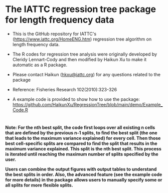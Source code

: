 # The IATTC regression tree package for length frequency data

-   This is the GitHub repository for IATTC's (<https://www.iattc.org/HomeENG.htm>) regression tree algorithm on length frequency data.

-   The R codes for regression tree analysis were originally developed by Cleridy Lennart-Cody and then modified by Haikun Xu to make it automatic as a R package.

-   Please contact Haikun ([hkxu\@iattc.org](mailto:hkxu@iattc.org)) for any questions related to the package

-   Reference: Fisheries Research 102(2010):323-326

-   A example code is provided to show how to use the package: <https://github.com/HaikunXu/RegressionTree/blob/main/demo/Example_Code.R>

# 

**Note: For the nth best split, the code first loops over all existing n cells that are defined by the previous n-1 splits, to find the best split (the one that leads to the maximum variance explained) for every cell. Then those best cell-specific splits are compared to find the split that results in the maximum variance explained. This split is the nth best split. This process is iterated until reaching the maximum number of splits specified by the user.**

**Users can combine the output figures with output tables to understand the best splits in order. Also, the advanced feature (see the example code for more details) in the package allows users to manually specify some or all splits for more flexible splits.**
